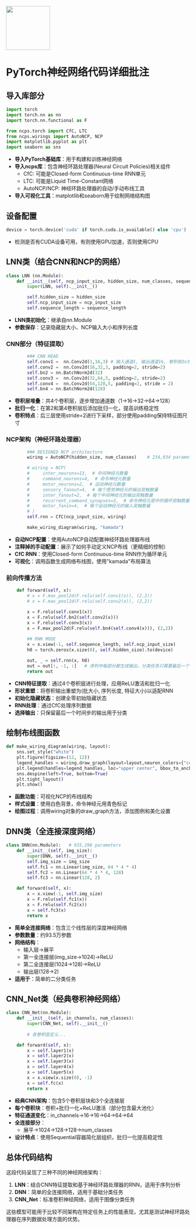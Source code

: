 <img src="https://r2cdn.perplexity.ai/pplx-full-logo-primary-dark%402x.png" class="logo" width="120"/>

# PyTorch神经网络代码详细批注

## 导入库部分

```python
import torch
import torch.nn as nn
import torch.nn.functional as F

from ncps.torch import CfC, LTC
from ncps.wirings import AutoNCP, NCP
import matplotlib.pyplot as plt
import seaborn as sns
```

- **导入PyTorch基础库**：用于构建和训练神经网络
- **导入ncps库**：包含神经环路处理器(Neural Circuit Policies)相关组件
    - CfC: 可能是Closed-form Continuous-time RNN单元
    - LTC: 可能是Liquid Time-Constant网络
    - AutoNCP/NCP: 神经环路处理器的自动/手动布线工具
- **导入可视化工具**：matplotlib和seaborn用于绘制网络结构图


## 设备配置

```python
device = torch.device('cuda' if torch.cuda.is_available() else 'cpu')
```

- 检测是否有CUDA设备可用，有则使用GPU加速，否则使用CPU


## LNN类（结合CNN和NCP的网络）

```python
class LNN (nn.Module):
    def __init__(self, ncp_input_size, hidden_size, num_classes, sequence_length):
        super(LNN, self).__init__()

        self.hidden_size = hidden_size
        self.ncp_input_size = ncp_input_size
        self.sequence_length = sequence_length
```

- **LNN类初始化**：继承自nn.Module
- **参数保存**：记录隐藏层大小、NCP输入大小和序列长度


### CNN部分（特征提取）

```python
        ### CNN HEAD
        self.conv1 =  nn.Conv2d(1,16,3) # 输入通道1, 输出通道16, 卷积核3x3
        self.conv2 =  nn.Conv2d(16,32,3, padding=2, stride=2)
        self.bn2 = nn.BatchNorm2d(32)
        self.conv3 =  nn.Conv2d(32,64,5, padding=2, stride=2)
        self.conv4 =  nn.Conv2d(64,128,5, padding=2, stride = 2)
        self.bn4 = nn.BatchNorm2d(128)
```

- **卷积层堆叠**：共4个卷积层，逐步增加通道数（1→16→32→64→128）
- **批归一化**：在第2和第4卷积层后添加批归一化，提高训练稳定性
- **卷积特点**：后三层使用stride=2进行下采样，部分使用padding保持特征图尺寸


### NCP架构（神经环路处理器）

```python
        ### DESIGNED NCP architecture
        wiring = AutoNCP(hidden_size, num_classes)    # 234,034 parameters

        # wiring = NCP(
        #     inter_neurons=13,  # 中间神经元数量
        #     command_neurons=4,  # 命令神经元数量
        #     motor_neurons=2,  # 运动神经元数量
        #     sensory_fanout=4,  # 每个感觉神经元的输出突触数量
        #     inter_fanout=2,  # 每个中间神经元的输出突触数量
        #     recurrent_command_synapses=3,  # 命令神经元层中的循环突触数量
        #     motor_fanin=4,  # 每个运动神经元的输入突触数量
        # )
        self.rnn = CfC(ncp_input_size, wiring)

        make_wiring_diagram(wiring, "kamada")
```

- **自动NCP配置**：使用AutoNCP自动配置神经环路处理器布线
- **注释掉的手动配置**：展示了如何手动定义NCP布线（更精细的控制）
- **CfC RNN**：使用Closed-form Continuous-time RNN作为循环单元
- **可视化**：调用函数生成网络布线图，使用"kamada"布局算法


### 前向传播方法

```python
    def forward(self, x):
        # x = F.max_pool2d(F.relu(self.conv1(x)), (2,2))
        # x = F.max_pool2d(F.relu(self.conv2(x)), (2,2))

        x = F.relu(self.conv1(x))
        x = F.relu(self.bn2(self.conv2(x)))
        x = F.relu(self.conv3(x))
        x = F.max_pool2d(F.relu(self.bn4(self.conv4(x))), (2,2))
        
        ## RNN MODE
        x = x.view(-1, self.sequence_length, self.ncp_input_size)
        h0 = torch.zeros(x.size(0), self.hidden_size).to(device)

        out, _ = self.rnn(x, h0)
        out = out[:, -1, :]   # 序列中每部分都生成输出，分类任务只需要最后一个时刻的输出
        return out
```

- **CNN特征提取**：通过4个卷积层进行处理，应用ReLU激活和批归一化
- **形状重塑**：将卷积输出重塑为(批大小, 序列长度, 特征大小)以适配RNN
- **初始化隐藏状态**：创建全零初始隐藏状态
- **RNN处理**：通过CfC处理序列数据
- **选择输出**：只保留最后一个时间步的输出用于分类


## 绘制布线图函数

```python
def make_wiring_diagram(wiring, layout):
    sns.set_style("white")
    plt.figure(figsize=(12, 12))
    legend_handles = wiring.draw_graph(layout=layout,neuron_colors={"command": "tab:cyan"})
    plt.legend(handles=legend_handles, loc="upper center", bbox_to_anchor=(1, 1))
    sns.despine(left=True, bottom=True)
    plt.tight_layout()
    plt.show()
```

- **函数功能**：可视化NCP的布线结构
- **样式设置**：使用白色背景，命令神经元用青色标记
- **绘图过程**：调用wiring对象的draw_graph方法，添加图例和美化设置


## DNN类（全连接深度网络）

```python
class DNN(nn.Module):   # 935,298 parameters
    def __init__(self, img_size):
        super(DNN, self).__init__()
        self.img_size = img_size
        self.fc1 = nn.Linear(img_size, 64 * 4 * 4)
        self.fc2 = nn.Linear(64 * 4 * 4, 128) 
        self.fc3 = nn.Linear(128, 2)

    def forward(self, x):
        x = x.view(-1, self.img_size)
        x = F.relu(self.fc1(x))
        x = F.relu(self.fc2(x))
        x = self.fc3(x)
        return x
```

- **简单全连接网络**：包含三个线性层的深度神经网络
- **参数数量**：约93.5万参数
- **网络结构**：
    - 输入层→展平
    - 第一全连接层(img_size→1024)→ReLU
    - 第二全连接层(1024→128)→ReLU
    - 输出层(128→2)
- **适用于**：简单的二分类任务


## CNN_Net类（经典卷积神经网络）

```python
class CNN_Net(nn.Module):
    def __init__(self, in_channels, num_classes):
        super(CNN_Net, self).__init__()
        
        # 各卷积层定义...

    def forward(self, x):
        x = self.layer1(x)
        x = self.layer2(x)
        x = self.layer3(x)
        x = self.layer4(x)
        x = self.layer5(x)
        x = x.view(x.size(0), -1)
        x = self.fc(x)
        return x
```

- **经典CNN架构**：包含5个卷积层块和3个全连接层
- **每个卷积块**：卷积+批归一化+ReLU激活（部分包含最大池化）
- **特征通道变化**：in_channels→16→16→64→64→64
- **全连接部分**：
    - 展平→1024→128→128→num_classes
- **设计特点**：使用Sequential容器简化层组织，批归一化提高稳定性


## 总体代码结构

这段代码呈现了三种不同的神经网络架构：

1. **LNN**：结合CNN特征提取和基于神经环路处理器的RNN，适用于序列分析
2. **DNN**：简单的全连接网络，适用于基础分类任务
3. **CNN_Net**：标准卷积神经网络，适用于图像分类任务

这些模型可能用于比较不同架构在特定任务上的性能表现，尤其是测试神经环路处理器在序列数据处理方面的优势。

